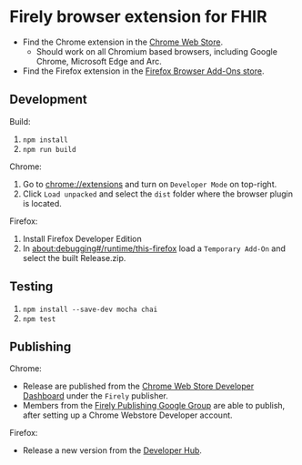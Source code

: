 # Firely browser extension for FHIR

* Find the Chrome extension in the [Chrome Web Store](https://chromewebstore.google.com/detail/firely-fhir-extension/oofbicpdhcjcnbohhbcpgfmogeolgaah).
   * Should work on all Chromium based browsers, including Google Chrome, Microsoft Edge and Arc.
 * Find the Firefox extension in the [Firefox Browser Add-Ons store](https://addons.mozilla.org/en-US/firefox/addon/firely-fhir-extension/).

## Development

Build:
1. `npm install`
2. `npm run build`

Chrome:
1. Go to [chrome://extensions](chrome://extensions) and turn on `Developer Mode` on top-right.
2. Click `Load unpacked` and select the `dist` folder where the browser plugin is located.

Firefox:
1. Install Firefox Developer Edition
2. In [about:debugging#/runtime/this-firefox](about:debugging#/runtime/this-firefox) load a `Temporary Add-On` and select the built Release.zip.

## Testing

1. `npm install --save-dev mocha chai`
2. `npm test`

## Publishing

Chrome:
* Release are published from the [Chrome Web Store Developer Dashboard](https://chrome.google.com/webstore/devconsole/) under the `Firely` publisher.
* Members from the [Firely Publishing Google Group](https://groups.google.com/g/firely-publishing) are able to publish, after setting up a Chrome Webstore Developer account.

Firefox:
* Release a new version from the [Developer Hub](https://addons.mozilla.org/en-US/developers/).
